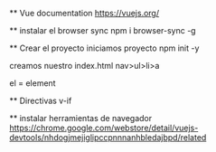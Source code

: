 ** Vue documentation
https://vuejs.org/

** instalar el browser sync
npm i browser-sync -g

** Crear el proyecto
iniciamos proyecto npm init -y

creamos nuestro index.html
nav>ul>li>a

el = element

** Directivas
v-if


** instalar herramientas de navegador
https://chrome.google.com/webstore/detail/vuejs-devtools/nhdogjmejiglipccpnnnanhbledajbpd/related
